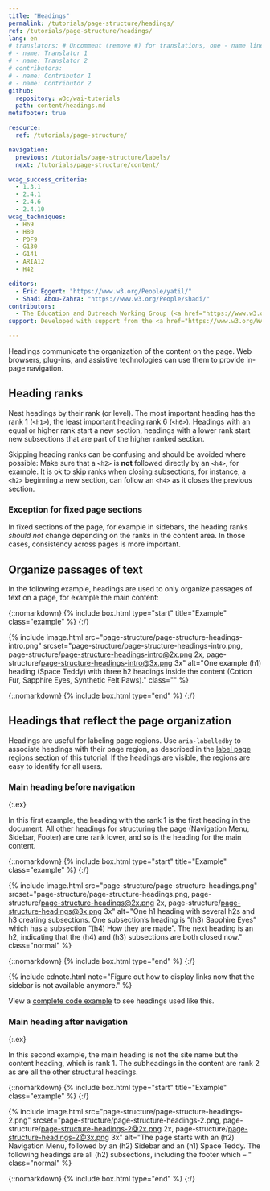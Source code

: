 ```yaml
---
title: "Headings"
permalink: /tutorials/page-structure/headings/
ref: /tutorials/page-structure/headings/
lang: en
# translators: # Uncomment (remove #) for translations, one - name line per translator.
# - name: Translator 1
# - name: Translator 2
# contributors:
# - name: Contributor 1
# - name: Contributor 2
github:
  repository: w3c/wai-tutorials
  path: content/headings.md
metafooter: true

resource:
  ref: /tutorials/page-structure/

navigation:
  previous: /tutorials/page-structure/labels/
  next: /tutorials/page-structure/content/

wcag_success_criteria:
  - 1.3.1
  - 2.4.1
  - 2.4.6
  - 2.4.10
wcag_techniques:
  - H69
  - H80
  - PDF9
  - G130
  - G141
  - ARIA12
  - H42

editors:
  - Eric Eggert: "https://www.w3.org/People/yatil/"
  - Shadi Abou-Zahra: "https://www.w3.org/People/shadi/"
contributors:
  - The Education and Outreach Working Group (<a href="https://www.w3.org/WAI/EO/">EOWG</a>)
support: Developed with support from the <a href="https://www.w3.org/WAI/ACT/">WAI-ACT project</a>, co-funded by the <strong>European Commission <abbr title="Information Society Technologies">IST</abbr> Programme</strong>.

---
```


Headings communicate the organization of the content on the page. Web browsers, plug-ins, and assistive technologies can use them to provide in-page navigation.

## Heading ranks

Nest headings by their rank (or level). The most important heading has the rank 1 (`<h1>`), the least important heading rank 6 (`<h6>`). Headings with an equal or higher rank start a new section, headings with a lower rank start new subsections that are part of the higher ranked section.

Skipping heading ranks can be confusing and should be avoided where possible: Make sure that a `<h2>` is **not** followed directly by an `<h4>`, for example. It is ok to skip ranks when closing subsections, for instance, a `<h2>` beginning a new section, can follow an `<h4>` as it closes the previous section.

### Exception for fixed page sections

In fixed sections of the page, for example in sidebars, the heading ranks _should not_ change depending on the ranks  in the content area. In those cases, consistency across pages is more important.

## Organize passages of text

In the following example, headings are used to only organize passages of text on a page, for example the main content:

{::nomarkdown}
{% include box.html type="start" title="Example" class="example" %}
{:/}

{% include image.html src="page-structure/page-structure-headings-intro.png" srcset="page-structure/page-structure-headings-intro.png, page-structure/page-structure-headings-intro@2x.png 2x, page-structure/page-structure-headings-intro@3x.png 3x" alt="One example (h1) heading (Space Teddy) with three h2 headings inside the content (Cotton Fur, Sapphire Eyes, Synthetic Felt Paws)." class="" %}

{::nomarkdown}
{% include box.html type="end" %}
{:/}

## Headings that reflect the page organization

Headings are useful for labeling page regions. Use `aria-labelledby` to associate headings with their page region, as described in the [label page regions](/tutorials/page-structure/labels/#using-aria-labelledby) section of this tutorial. If the headings are visible, the regions are easy to identify for all users.

### Main heading before navigation
{:.ex}

In this first example, the heading with the rank 1 is the first heading in the document. All other headings for structuring the page (Navigation Menu, Sidebar, Footer) are one rank lower, and so is the heading for the main content.

{::nomarkdown}
{% include box.html type="start" title="Example" class="example" %}
{:/}

{% include image.html src="page-structure/page-structure-headings.png" srcset="page-structure/page-structure-headings.png, page-structure/page-structure-headings@2x.png 2x, page-structure/page-structure-headings@3x.png 3x" alt="One h1 heading with several h2s and h3 creating subsections. One subsection’s heading is ”(h3) Sapphire Eyes” which has a subsection “(h4) How they are made”. The next heading is an h2, indicating that the (h4) and (h3) subsections are both closed now." class="normal" %}

{::nomarkdown}
{% include box.html type="end" %}
{:/}

{% include ednote.html note="Figure out how to display links now that the sidebar is not available anymore." %}

View a [complete code example](/tutorials/page-structure/example/) to see headings used like this.

### Main heading after navigation
{:.ex}

In this second example, the main heading is not the site name but the content heading, which is rank 1. The subheadings in the content are rank 2 as are all the other structural headings.

{::nomarkdown}
{% include box.html type="start" title="Example" class="example" %}
{:/}

{% include image.html src="page-structure/page-structure-headings-2.png" srcset="page-structure/page-structure-headings-2.png, page-structure/page-structure-headings-2@2x.png 2x, page-structure/page-structure-headings-2@3x.png 3x" alt="The page starts with an (h2) Navigation Menu, followed by an (h2) Sidebar and an (h1) Space Teddy. The following headings are all (h2) subsections, including the footer which – " class="normal" %}

{::nomarkdown}
{% include box.html type="end" %}
{:/}